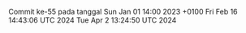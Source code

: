 Commit ke-55 pada tanggal Sun Jan 01 14:00 2023 +0100
Fri Feb 16 14:43:06 UTC 2024
Tue Apr  2 13:24:50 UTC 2024
